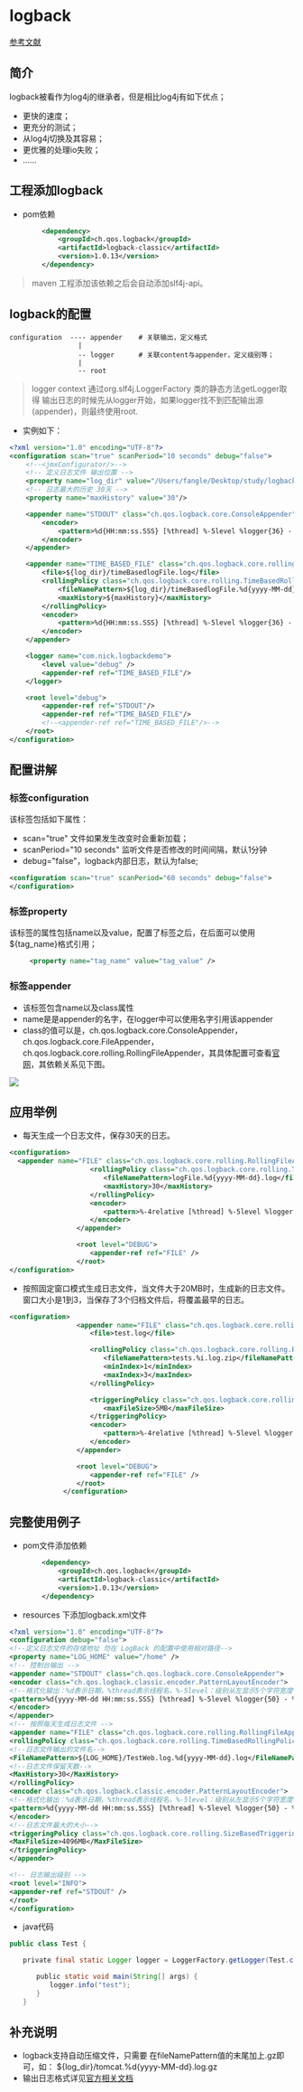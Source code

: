 # logback 

[参考文献](https://logback.qos.ch/)

## 简介

logback被看作为log4j的继承者，但是相比log4j有如下优点；

* 更快的速度；
* 更充分的测试；
* 从log4j切换及其容易；
* 更优雅的处理io失败；
* ......


## 工程添加logback 

* pom依赖

```xml
        <dependency>
            <groupId>ch.qos.logback</groupId>
            <artifactId>logback-classic</artifactId>
            <version>1.0.13</version>
        </dependency>
```

> maven 工程添加该依赖之后会自动添加slf4j-api。


## logback的配置

```
configuration  ---- appender    # 关联输出，定义格式
                 | 
                 -- logger      # 关联content与appender，定义级别等；
                 |
                 -- root
```

> logger context 通过org.slf4j.LoggerFactory 类的静态方法getLogger取得
> 输出日志的时候先从logger开始，如果logger找不到匹配输出源(appender)，则最终使用root.

*  实例如下：

```xml
<?xml version="1.0" encoding="UTF-8"?>
<configuration scan="true" scanPeriod="10 seconds" debug="false">
    <!--<jmxConfigurator/>-->
    <!-- 定义日志文件 输出位置 -->
    <property name="log_dir" value="/Users/fangle/Desktop/study/logbackdemo/logs"/>
    <!-- 日志最大的历史 30天 -->
    <property name="maxHistory" value="30"/>

    <appender name="STDOUT" class="ch.qos.logback.core.ConsoleAppender">
        <encoder>
            <pattern>%d{HH:mm:ss.SSS} [%thread] %-5level %logger{36} - %msg%n</pattern>
        </encoder>
    </appender>

    <appender name="TIME_BASED_FILE" class="ch.qos.logback.core.rolling.RollingFileAppender">
        <file>${log_dir}/timeBasedlogFile.log</file>
        <rollingPolicy class="ch.qos.logback.core.rolling.TimeBasedRollingPolicy">
            <fileNamePattern>${log_dir}/timeBasedlogFile.%d{yyyy-MM-dd}.log</fileNamePattern>
            <maxHistory>${maxHistory}</maxHistory>
        </rollingPolicy>
        <encoder>
            <pattern>%d{HH:mm:ss.SSS} [%thread] %-5level %logger{36} - %msg%n</pattern>
        </encoder>
    </appender>

    <logger name="com.nick.logbackdemo">
        <level value="debug" />
        <appender-ref ref="TIME_BASED_FILE"/>
    </logger>

    <root level="debug">
        <appender-ref ref="STDOUT"/>
        <appender-ref ref="TIME_BASED_FILE"/>
        <!--<appender-ref ref="TIME_BASED_FILE"/>-->
    </root>
</configuration>
```

## 配置讲解

### 标签configuration 

该标签包括如下属性：

* scan="true" 文件如果发生改变时会重新加载；
* scanPeriod="10 seconds" 监听文件是否修改的时间间隔，默认1分钟
* debug="false"，logback内部日志，默认为false;

```xml
<configuration scan="true" scanPeriod="60 seconds" debug="false"> 
</configuration>　
```
### 标签property

该标签的属性包括name以及value，配置了标签之后，在后面可以使用${tag_name}格式引用；

```xml
　　　<property name="tag_name" value="tag_value" /> 
```

### 标签appender

* 该标签包含name以及class属性
* name是是appender的名字，在logger中可以使用名字引用该appender
* class的值可以是，ch.qos.logback.core.ConsoleAppender，ch.qos.logback.core.FileAppender，ch.qos.logback.core.rolling.RollingFileAppender，其具体配置可查看[官网](https://logback.qos.ch/manual/appenders.html)，其依赖关系见下图。


![](./assets/2018-12-31-11-35-22.png)



## 应用举例

* 每天生成一个日志文件，保存30天的日志。

```xml
<configuration> 
  <appender name="FILE" class="ch.qos.logback.core.rolling.RollingFileAppender"> 
　　　　　　　　　　　　<rollingPolicy class="ch.qos.logback.core.rolling.TimeBasedRollingPolicy"> 
　　　　　　　　　　　　　　<fileNamePattern>logFile.%d{yyyy-MM-dd}.log</fileNamePattern> 
　　　　　　　　　　　　　　<maxHistory>30</maxHistory> 
　　　　　　　　　　　　</rollingPolicy> 
　　　　　　　　　　　　<encoder> 
　　　　　　　　　　　　　　<pattern>%-4relative [%thread] %-5level %logger{35} - %msg%n</pattern> 
　　　　　　　　　　　　</encoder> 
　　　　　　　　　　</appender> 

　　　　　　　　　　<root level="DEBUG"> 
　　　　　　　　　　　　<appender-ref ref="FILE" /> 
　　　　　　　　　　</root> 
</configuration>
```

* 按照固定窗口模式生成日志文件，当文件大于20MB时，生成新的日志文件。窗口大小是1到3，当保存了3个归档文件后，将覆盖最早的日志。

```xml
<configuration> 
　　　　　　　　　　<appender name="FILE" class="ch.qos.logback.core.rolling.RollingFileAppender"> 
　　　　　　　　　　　　<file>test.log</file> 

　　　　　　　　　　　　<rollingPolicy class="ch.qos.logback.core.rolling.FixedWindowRollingPolicy"> 
　　　　　　　　　　　　　　<fileNamePattern>tests.%i.log.zip</fileNamePattern> 
　　　　　　　　　　　　　　<minIndex>1</minIndex> 
　　　　　　　　　　　　　　<maxIndex>3</maxIndex> 
　　　　　　　　　　　　</rollingPolicy> 

　　　　　　　　　　　　<triggeringPolicy class="ch.qos.logback.core.rolling.SizeBasedTriggeringPolicy"> 
　　　　　　　　　　　　　　<maxFileSize>5MB</maxFileSize> 
　　　　　　　　　　　　</triggeringPolicy> 
　　　　　　　　　　　　<encoder> 
　　　　　　　　　　　　　　<pattern>%-4relative [%thread] %-5level %logger{35} - %msg%n</pattern> 
　　　　　　　　　　　　</encoder> 
　　　　　　　　　　</appender> 

　　　　　　　　　　<root level="DEBUG"> 
　　　　　　　　　　　　<appender-ref ref="FILE" /> 
　　　　　　　　　　</root> 
　　　　　　　　</configuration>
```



## 完整使用例子

* pom文件添加依赖

```xml
        <dependency>
            <groupId>ch.qos.logback</groupId>
            <artifactId>logback-classic</artifactId>
            <version>1.0.13</version>
        </dependency>
```

*  resources 下添加logback.xml文件
```xml
<?xml version="1.0" encoding="UTF-8"?>
<configuration debug="false">
<!--定义日志文件的存储地址 勿在 LogBack 的配置中使用相对路径-->
<property name="LOG_HOME" value="/home" />
<!-- 控制台输出 -->
<appender name="STDOUT" class="ch.qos.logback.core.ConsoleAppender">
<encoder class="ch.qos.logback.classic.encoder.PatternLayoutEncoder">
<!--格式化输出：%d表示日期，%thread表示线程名，%-5level：级别从左显示5个字符宽度%msg：日志消息，%n是换行符-->
<pattern>%d{yyyy-MM-dd HH:mm:ss.SSS} [%thread] %-5level %logger{50} - %msg%n</pattern>
</encoder>
</appender>
<!-- 按照每天生成日志文件 -->
<appender name="FILE" class="ch.qos.logback.core.rolling.RollingFileAppender">
<rollingPolicy class="ch.qos.logback.core.rolling.TimeBasedRollingPolicy">
<!--日志文件输出的文件名-->
<FileNamePattern>${LOG_HOME}/TestWeb.log.%d{yyyy-MM-dd}.log</FileNamePattern>
<!--日志文件保留天数-->
<MaxHistory>30</MaxHistory>
</rollingPolicy>
<encoder class="ch.qos.logback.classic.encoder.PatternLayoutEncoder">
<!--格式化输出：%d表示日期，%thread表示线程名，%-5level：级别从左显示5个字符宽度%msg：日志消息，%n是换行符-->
<pattern>%d{yyyy-MM-dd HH:mm:ss.SSS} [%thread] %-5level %logger{50} - %msg%n</pattern>
</encoder>
<!--日志文件最大的大小-->
<triggeringPolicy class="ch.qos.logback.core.rolling.SizeBasedTriggeringPolicy">
<MaxFileSize>4096MB</MaxFileSize>
</triggeringPolicy>
</appender>

<!-- 日志输出级别 -->
<root level="INFO">
<appender-ref ref="STDOUT" />
</root>
</configuration>
```


* java代码

```java
public class Test {

　　private final static Logger logger = LoggerFactory.getLogger(Test.class);

　　　　public static void main(String[] args) {
　　　　　　logger.info("test");
　　　　}
　　}
```


## 补充说明

* logback支持自动压缩文件，只需要 在fileNamePattern值的末尾加上.gz即可，如： ${log_dir}/tomcat.%d{yyyy-MM-dd}.log.gz
* 输出日志格式详见[官方相关文档](https://logback.qos.ch/manual/layouts.html)

